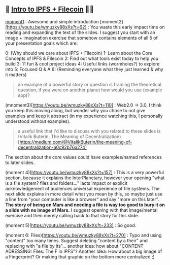 ## 🚀 [Intro to IPFS + Filecoin](https://youtu.be/wmuzky88xXs?t=44) 👨‍🚀

[moment1](https://youtu.be/wmuzky88xXs?t=51) : Awesome and simple introduction
[moment2][https://youtu.be/wmuzky88xXs?t=62] : You waste this early impact time on reading and expanding the text of the slides.  I suggest you start with an image + imagination exercise that somehow contains elements of all 5 of your presentation goals which are:

0: (Why should we care about IPFS + Filecoin)
1: Learn about the Core Concepts of IPFS & Filecoin
2: Find out what tools exist today to help you build
3: 11 fun & cool project ideas
4: Useful links (wormholes?) to explore into
5: Focused Q & A
6: (Reminding everyone what they just learned & why it matters)

> an example of a powerful story or question is framing the theoretical question, if you were on another planet how would you use (example app)?

(mnoment3)[https://youtu.be/wmuzky88xXs?t=110] : Web2.0 -> 3.0, I think you keep this moving along, but wonder why you chose to not give examples and keep it abstract (in my experience watching this, I personally understood without examples).

> a useful link that I'd like to discuss with you related to these slides is (Vitalik Buterin: The Meaning of Decentralization)[https://medium.com/@VitalikButerin/the-meaning-of-decentralization-a0c92b76a274] 

The section about the core values could have examples/named references to later slides.

(moment 4)[https://youtu.be/wmuzky88xXs?t=157] : This is a very powerful section, because it explains the InterPlanetary, however your opening "what is a file system? files and folders..." lacts impact or explicit acknowledgement of audiences universal experience of file systems. The next slide explains in more detail what you mean by this, so maybe just use a line from "your computer is like a browser" and say "more on this later".  **The story of being on Mars and needing a file is way too good to bury it on a slide with no image of Mars.**  I suggest opening with that image/mental exercise and then merely calling back to that story for this slide.

(moment 5)[https://youtu.be/wmuzky88xXs?t=233] : So good.  

(moment 6: Files)[https://youtu.be/wmuzky88xXs?t=270] : Typo and using "content" too many times.  Suggest deleting "content by a their" and replacing with "a file by its"... another idea: how about "CONTENT ADRESSING: Files: The F in IPFS"? Another Idea: How about a big image of a Fingerprint? Or making that graphic on the bottom more centralized ;)
